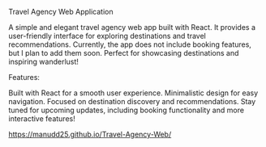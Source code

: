 Travel Agency Web Application

A simple and elegant travel agency web app built with React. It provides a user-friendly interface for exploring destinations and travel recommendations. Currently, the app does not include booking features, but I plan to add them soon. Perfect for showcasing destinations and inspiring wanderlust!

Features:

Built with React for a smooth user experience.
Minimalistic design for easy navigation.
Focused on destination discovery and recommendations.
Stay tuned for upcoming updates, including booking functionality and more interactive features!

https://manudd25.github.io/Travel-Agency-Web/ 
